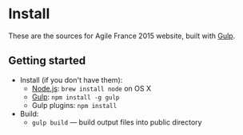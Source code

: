 # Install

These are the sources for Agile France 2015 website, built with [Gulp](http://gulpjs.com).

## Getting started
* Install (if you don't have them):
    * [Node.js](https://nodejs.org): `brew install node` on OS X
    * [Gulp](http://gulpjs.com/): `npm install -g gulp`
    * Gulp plugins: `npm install`
* Build:
    * `gulp build` — build output files into public directory
